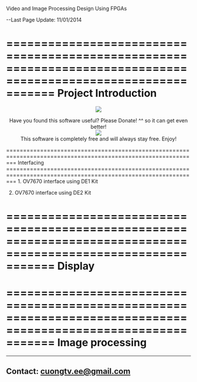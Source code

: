 Video and Image Processing Design Using FPGAs

--Last Page Update: 11/01/2014

===============================================================================================================
Project Introduction 
===============================================================================================================
<p align="center">
<img src="https://scontent-b-nrt.xx.fbcdn.net/hphotos-xpf1/t31.0-8/10710380_883452601667174_6665275742451342659_o.jpg" hspace="0" vspace="0" border="0" />
</p>
<p align="center">
Have you found this software useful? Please Donate! ^^ so it can get even better! <br />
<a href="https://www.paypal.com/cgi-bin/webscr?cmd=_s-xclick&hosted_button_id=2AM852KBMM62J"><img src="https://www.paypalobjects.com/en_US/i/btn/btn_donateCC_LG.gif" hspace="0" vspace="0" border="0" /></a><br />
This software is completely free and will always stay free. Enjoy!
</p>
===============================================================================================================
Interfacing
===============================================================================================================
1. OV7670 interface using DE1 Kit

2. OV7670 interface using DE2 Kit
 
===============================================================================================================
Display
===============================================================================================================


===============================================================================================================
Image processing
===============================================================================================================

---------------------------------------------------------------------------------------------------------------
Contact: cuongtv.ee@gmail.com
---------------------------------------------------------------------------------------------------------------


